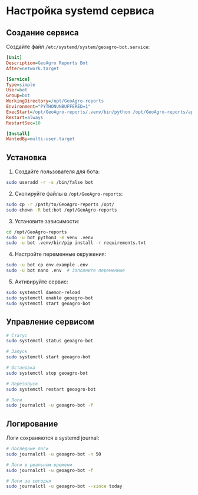 # Настройка systemd сервиса

## Создание сервиса

Создайте файл `/etc/systemd/system/geoagro-bot.service`:

```ini
[Unit]
Description=GeoAgro Reports Bot
After=network.target

[Service]
Type=simple
User=bot
Group=bot
WorkingDirectory=/opt/GeoAgro-reports
Environment="PYTHONUNBUFFERED=1"
ExecStart=/opt/GeoAgro-reports/.venv/bin/python /opt/GeoAgro-reports/app.py
Restart=always
RestartSec=10

[Install]
WantedBy=multi-user.target
```

## Установка

1. Создайте пользователя для бота:
```bash
sudo useradd -r -s /bin/false bot
```

2. Скопируйте файлы в `/opt/GeoAgro-reports`:
```bash
sudo cp -r /path/to/GeoAgro-reports /opt/
sudo chown -R bot:bot /opt/GeoAgro-reports
```

3. Установите зависимости:
```bash
cd /opt/GeoAgro-reports
sudo -u bot python3 -m venv .venv
sudo -u bot .venv/bin/pip install -r requirements.txt
```

4. Настройте переменные окружения:
```bash
sudo -u bot cp env.example .env
sudo -u bot nano .env  # Заполните переменные
```

5. Активируйте сервис:
```bash
sudo systemctl daemon-reload
sudo systemctl enable geoagro-bot
sudo systemctl start geoagro-bot
```

## Управление сервисом

```bash
# Статус
sudo systemctl status geoagro-bot

# Запуск
sudo systemctl start geoagro-bot

# Остановка
sudo systemctl stop geoagro-bot

# Перезапуск
sudo systemctl restart geoagro-bot

# Логи
sudo journalctl -u geoagro-bot -f
```

## Логирование

Логи сохраняются в systemd journal:
```bash
# Последние логи
sudo journalctl -u geoagro-bot -n 50

# Логи в реальном времени
sudo journalctl -u geoagro-bot -f

# Логи за сегодня
sudo journalctl -u geoagro-bot --since today
```
